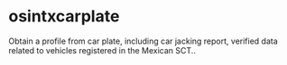 # osintxcarplate
Obtain a profile from car plate, including car jacking report, verified data related to vehicles registered in the Mexican SCT..
